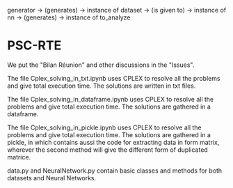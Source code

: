 generator -> (generates) -> instance of dataset -> (is given to) -> instance of nn -> (generates) -> instance of to_analyze




# PSC-RTE





















We put the "Bilan Réunion" and other discussions in the "Issues".

The file Cplex_solving_in_txt.ipynb uses CPLEX to resolve all the problems and give total execution time. The solutions are written in txt files.

The file Cplex_solving_in_dataframe.ipynb uses CPLEX to resolve all the problems and give total execution time. The solutions are gathered in a dataframe.

The file Cplex_solving_in_pickle.ipynb uses CPLEX to resolve all the problems and give total execution time. The solutions are gathered in a pickle, in which contains aussi the code for extracting data in form matrix, wherever the second method will give the different form of duplicated matrice.

data.py and NeuralNetwork.py contain basic classes and methods for both datasets and Neural Networks.
